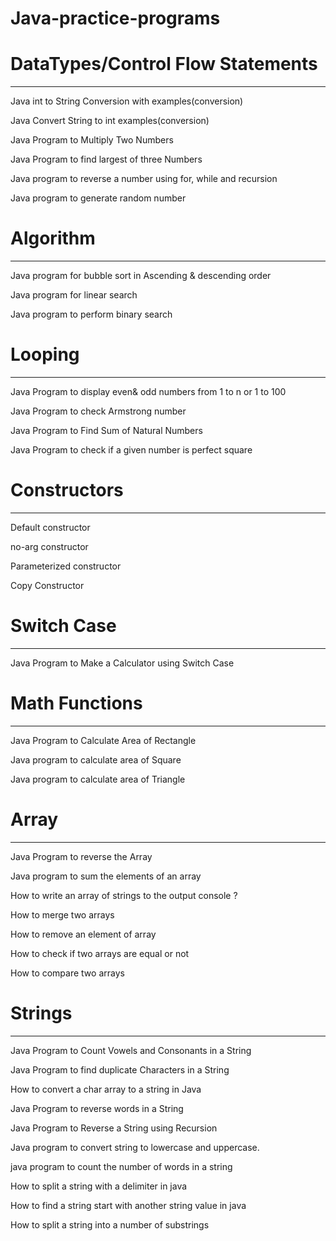 # Java-practice-programs

# DataTypes/Control Flow Statements
*********
Java int to String Conversion with examples(conversion)

Java Convert String to int examples(conversion) 

Java Program to Multiply Two Numbers

Java Program to find largest of three Numbers

Java program to reverse a number using for, while and recursion

Java program to generate random number

# Algorithm
**********
Java program for bubble sort in Ascending & descending order

Java program for linear search

Java program to perform binary search

# Looping
*******
Java Program to display even& odd numbers from 1 to n or 1 to 100

Java Program to check Armstrong number

Java Program to Find Sum of Natural Numbers

Java Program to check if a given number is perfect square

# Constructors
************
Default constructor

no-arg constructor

Parameterized constructor

Copy Constructor

# Switch Case
***********
Java Program to Make a Calculator using Switch Case

# Math Functions
**************
Java Program to Calculate Area of Rectangle

Java program to calculate area of Square

Java program to calculate area of Triangle

# Array
******
Java Program to reverse the Array 

Java program to sum the elements of an array

How to write an array of strings to the output console ?

How to merge two arrays

How to remove an element of array

How to check if two arrays are equal or not

How to compare two arrays

# Strings
********
Java Program to Count Vowels and Consonants in a String

Java Program to find duplicate Characters in a String

How to convert a char array to a string in Java

Java Program to reverse words in a String

Java Program to Reverse a String using Recursion

Java program to convert string to lowercase and uppercase.

java program to count the number of words in a string

How to split a string with a delimiter in java

How to find a string start with another string value in java

How to split a string into a number of substrings
